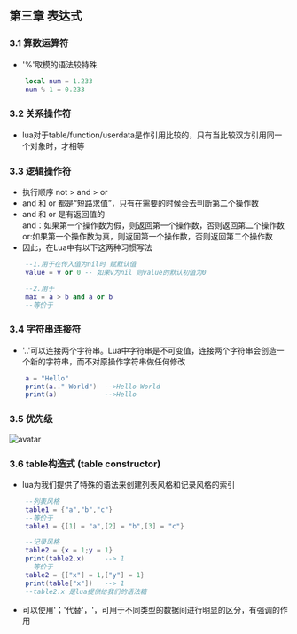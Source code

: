 ## 第三章 表达式
### 3.1 算数运算符
- '%'取模的语法较特殊  

~~~lua
	local num = 1.233	
 	num % 1 = 0.233
~~~

### 3.2 关系操作符
- lua对于table/function/userdata是作引用比较的，只有当比较双方引用同一个对象时，才相等  

### 3.3 逻辑操作符
-  执行顺序 not > and > or
-  and 和 or 都是“短路求值”，只有在需要的时候会去判断第二个操作数
-  and 和 or 是有返回值的   
and：如果第一个操作数为假，则返回第一个操作数，否则返回第二个操作数
or:如果第一个操作数为真，则返回第一个操作数，否则返回第二个操作数
- 因此，在Lua中有以下这两种习惯写法  

~~~lua
	--1.用于在传入值为nil时 赋默认值	
	value = v or 0 -- 如果v为nil 则value的默认初值为0

	--2.用于 
	max = a > b and a or b 
	--等价于  
~~~

### 3.4 字符串连接符
- '..'可以连接两个字符串。Lua中字符串是不可变值，连接两个字符串会创造一个新的字符串，而不对原操作字符串做任何修改  

~~~lua
	a = "Hello"
	print(a.." World")	-->Hello World
	print(a)			-->Hello
~~~

### 3.5 优先级
![avatar](https://s1.ax1x.com/2018/06/01/CIDCWt.png)

### 3.6 table构造式 (table constructor)
- lua为我们提供了特殊的语法来创建列表风格和记录风格的索引

~~~lua
	--列表风格
	table1 = {"a","b","c"}
	--等价于
	table1 = {[1] = "a",[2] = "b",[3] = "c"}

	--记录风格
	table2 = {x = 1;y = 1}
	print(table2.x)		--> 1
	--等价于
	table2 = {["x"] = 1,["y"] = 1}
	print(table["x"])	--> 1
	--table2.x 是lua提供给我们的语法糖
~~~

- 可以使用'；'代替'，'，可用于不同类型的数据间进行明显的区分，有强调的作用